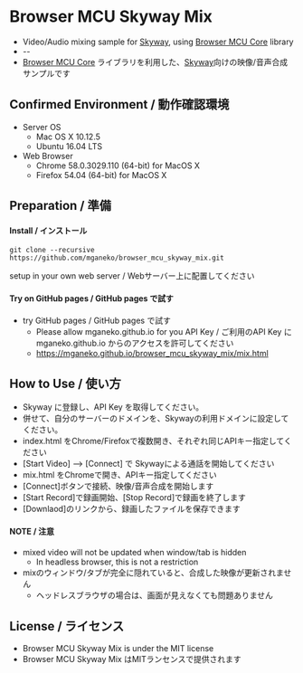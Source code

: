 # Browser MCU Skyway Mix

* Video/Audio mixing sample for [Skyway](https://webrtc.ecl.ntt.com/en/), using [Browser MCU Core](https://github.com/mganeko/browser_mcu_core) library 
* --
* [Browser MCU Core](https://github.com/mganeko/browser_mcu_core) ライブラリを利用した、[Skyway](https://webrtc.ecl.ntt.com)向けの映像/音声合成サンプルです

## Confirmed Environment / 動作確認環境

* Server OS
  * Mac OS X 10.12.5
  * Ubuntu 16.04 LTS
* Web Browser
  * Chrome  58.0.3029.110 (64-bit) for MacOS X
  * Firefox 54.04 (64-bit) for MacOS X


## Preparation / 準備

#### Install / インストール

```
git clone --recursive https://github.com/mganeko/browser_mcu_skyway_mix.git
```

setup in your own web server / Webサーバー上に配置してください


#### Try on GitHub pages / GitHub pages で試す

* try GitHub pages / GitHub pages で試す
  * Please allow mganeko.github.io for you API Key / ご利用のAPI Key にmganeko.github.io からのアクセスを許可してください
  * https://mganeko.github.io/browser_mcu_skyway_mix/mix.html


## How to Use / 使い方

* Skyway に登録し、API Key を取得してください。
* 併せて、自分のサーバーのドメインを、Skywayの利用ドメインに設定してください。
* index.html をChrome/Firefoxで複数開き、それぞれ同じAPIキー指定してください
* [Start Video] --> [Connect] で Skywayによる通話を開始してください
* mix.html をChromeで開き、APIキー指定してください
* [Connect]ボタンで接続、映像/音声合成を開始します
* [Start Record]で録画開始、[Stop Record]で録画を終了します
* [Downlaod]のリンクから、録画したファイルを保存できます

#### NOTE / 注意

* mixed video will not be updated when window/tab is hidden
  * In headless browser, this is not a restriction
* mixのウィンドウ/タブが完全に隠れていると、合成した映像が更新されません
  * ヘッドレスブラウザの場合は、画面が見えなくても問題ありません

## License / ライセンス

* Browser MCU Skyway Mix is under the MIT license
* Browser MCU Skyway Mix はMITランセンスで提供されます

